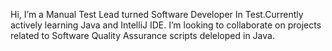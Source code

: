  Hi, I’m a Manual Test Lead turned Software Developer In Test.Currently actively learning Java and IntelliJ IDE. I’m looking to collaborate on projects related to Software Quality Assurance scripts deleloped in Java.

<!---
Gourishilpa83/Gourishilpa83 is a ✨ special ✨ repository because its `README.md` (this file) appears on your GitHub profile.
You can click the Preview link to take a look at your changes.
--->
